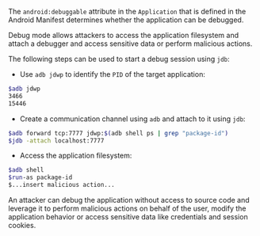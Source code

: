 The `android:debuggable` attribute in the `Application` that is defined in the Android Manifest determines whether the application can be debugged.

Debug mode allows attackers to access the application filesystem and attach a debugger and access sensitive data or perform malicious actions.

The following steps can be used to start a debug session using `jdb`:

* Use `adb jdwp` to identify the `PID` of the target application:

```bash
$adb jdwp
3466
15446
```

* Create a communication channel using `adb` and attach to it using `jdb`:

```bash
$adb forward tcp:7777 jdwp:$(adb shell ps | grep "package-id")
$jdb -attach localhost:7777
```

* Access the application filesystem:

```bash
$adb shell
$run-as package-id
$...insert malicious action...
```  

An attacker can debug the application without access to source code and leverage it to perform malicious actions on behalf of the user, modify the application behavior or access sensitive data like credentials and session cookies.
